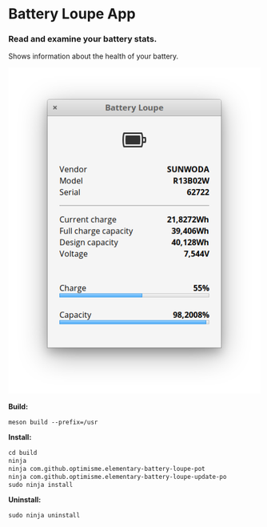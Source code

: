 # Battery Loupe App

### Read and examine your battery stats.

Shows information about the health of your battery.

![screenshot](Screenshot.png)

**Build:** 

    meson build --prefix=/usr

**Install:**

    cd build
    ninja
    ninja com.github.optimisme.elementary-battery-loupe-pot
    ninja com.github.optimisme.elementary-battery-loupe-update-po
    sudo ninja install


**Uninstall:**

    sudo ninja uninstall
